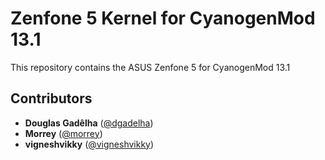 Zenfone 5 Kernel for CyanogenMod 13.1
=====================================

This repository contains the ASUS Zenfone 5 for CyanogenMod 13.1

## Contributors ##
[//]: # (If you have contributed to this project, put your name down here. Follow the ** Alphabetical Order ** !)
[//]: # (If you are moving this repository to GitHub, please update the URL's with the GitHub profiles URL!)

* **Douglas Gadêlha** ([@dgadelha](https://github.com/dgadelha/))
* **Morrey** ([@morrey](https://bitbucket.org/morrey/))
* **vigneshvikky** ([@vigneshvikky](http://forum.xda-developers.com/member.php?u=6733361))
